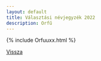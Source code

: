 ```yaml
---
layout: default
title: Választási névjegyzék 2022
description: Orfű
---
```


{% include Orfuuxx.html %}

[Vissza](./)